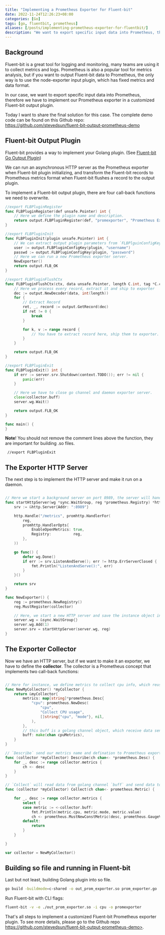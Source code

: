 ```yaml
---
title: "Implementing a Prometheus Exporter for Fluent-bit"
date: 2022-11-24T12:26:23+08:00
categories: [Go]
tags: [go, fluentbit, prometheus]
aliases: [/posts/implementing-prometheus-exporter-for-fluentbit/]
description: "We want to export specific input data into Prometheus, therefore we have to implement our Prometheus exporter in a customized Fluent-bit output plugin."
---
```


## Background

Fluent-bit is a great tool for logging and monitoring, many teams are using it to collect metrics and logs. Prometheus is also a popular tool for metrics analysis, but if you want to output Fluent-bit data to Prometheus, the only way is to use the node-exporter input plugin, which has fixed metrics and data format.

In our case, we want to export specific input data into Prometheus, therefore we have to implement our Prometheus exporter in a customized Fluent-bit output plugin.

Today I want to share the final solution for this case. The complete demo code can be found on this Github repo: <https://github.com/stevedsun/fluent-bit-output-prometheus-demo>

## Fluent-bit Output Plugin

Fluent-bit provides a way to implement your Golang plugin. (See [Fluent-bit Go Output Plugin](https://docs.fluentbit.io/manual/v/1.9-pre/development/golang-output-plugins))

We can run an asynchronous HTTP server as the Prometheus exporter when Fluent-bit plugin initializing, and transform the Fluent-bit records to Prometheus metrics format when Fluent-bit flushes a record to the output plugin.

To implement a Fluent-bit output plugin, there are four call-back functions we need to overwrite.

```go
//export FLBPluginRegister
func FLBPluginRegister(def unsafe.Pointer) int {
    // Here we define the plugin name and description.
	return output.FLBPluginRegister(def, "promexporter", "Prometheus Exporter")
}

//export FLBPluginInit
func FLBPluginInit(plugin unsafe.Pointer) int {
    // We can extract output plugin parameters from `FLBPlguinConfigKey`.
	user := output.FLBPluginConfigKey(plugin, "username")
	passwd := output.FLBPluginConfigKey(plugin, "password")
    // Here we can run a new Prometheus exporter server.
	NewExporter()
	return output.FLB_OK
}

//export FLBPluginFlushCtx
func FLBPluginFlushCtx(ctx, data unsafe.Pointer, length C.int, tag *C.char) int {
    // Here we process every record, extract it and ship to exporter
	dec := output.NewDecoder(data, int(length))
	for {
		// Extract Record
		ret, _, record := output.GetRecord(dec)
		if ret != 0 {
			break
		}

		for k, v := range record {
			// You have to extract record here, ship them to exporter.
		}
	}

	return output.FLB_OK
}

//export FLBPluginExit
func FLBPluginExit() int {
	if err := server.srv.Shutdown(context.TODO()); err != nil {
		panic(err)
	}

    // Here we have to close go channel and daemon exporter server.
	close(collector.buff)
	server.wg.Wait()

	return output.FLB_OK
}

func main() {
}

```

**Note**! You should not remove the comment lines above the function, they are important for building .so files.

     //export FLBPluginExit

## The Exporter HTTP Server

The next step is to implement the HTTP server and make it run on a daemon.

```go

// Here we start a background server on port 8989, the server will handle `/metrics` path, prometheus exporter will implement the handler.
func startHttpServer(wg *sync.WaitGroup, reg *prometheus.Registry) *http.Server {
	srv := &http.Server{Addr: ":8989"}

	http.Handle("/metrics", promhttp.HandlerFor(
		reg,
		promhttp.HandlerOpts{
			EnableOpenMetrics: true,
			Registry:          reg,
		},
	))

	go func() {
		defer wg.Done()
		if err := srv.ListenAndServe(); err != http.ErrServerClosed {
			fmt.Println("ListenAndServe():", err)
		}
	}()

	return srv
}

func NewExporter() {
	reg := prometheus.NewRegistry()
	reg.MustRegister(collector)

    // Here, we start a new HTTP server and save the instance object into a golang sync.WaitGroup, so that we can watch its status in `FLBPluginExit`
	server.wg = &sync.WaitGroup{}
	server.wg.Add(1)
	server.srv = startHttpServer(server.wg, reg)
}

```

## The Exporter Collector

Now we have an HTTP server, but if we want to make it an exporter, we have to define the **collector**. The collector is a Prometheus concept that implements two call-back functions:

```go

// Here for instance, we define metrics to collect cpu info, which reuses the default Fluent-bit CPU metrics input data
func NewMyCollector() *myCollector {
	return &myCollector{
		metrics: map[string]*prometheus.Desc{
			"cpu": prometheus.NewDesc(
				"cpu",
				"Collect CPU usage",
				[]string{"cpu", "mode"}, nil,
			),
		},
		// this buff is a golang channel object, which receive data sending from `FLBPluginFlushCtx` function
		buff: make(chan cpuMetrics),
	}
}

// `Describe` send our metrics name and defination to Prometheus exporter
func (collector *myCollector) Describe(ch chan<- *prometheus.Desc) {
	for _, desc := range collector.metrics {
		ch <- desc
	}
}

// `Collect` will read data from golang channel `buff` and send data to HTTP server handler
func (collector *myCollector) Collect(ch chan<- prometheus.Metric) {

	for _, desc := range collector.metrics {
		select {
		case metric := <-collector.buff:
			fmt.Println(metric.cpu, metric.mode, metric.value)
			ch <- prometheus.MustNewConstMetric(desc, prometheus.GaugeValue, metric.value, metric.cpu, metric.mode)
		default:
			return
		}
	}

}

var collector = NewMyCollector()
```

## Building so file and running in Fluent-bit

Last but not least, building Golang plugin into so file.

```bash
go build -buildmode=c-shared -o out_prom_exporter.so prom_exporter.go
```

Run Fluent-bit with CLI flags:

```bash
fluent-bit -v -e ./out_prom_exporter.so -i cpu -o promexporter
```

That's all steps to implement a customized Fluent-bit Prometheus exporter plugin. To see more details, please go to the Github repo https://github.com/stevedsun/fluent-bit-output-prometheus-demo>.
